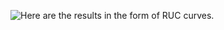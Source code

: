 ![Here are the results in the form of RUC curves.](https://github.com/mcusteau/Drug_Consumption_Classification/pictures/ruc_curves.png?raw=true)
